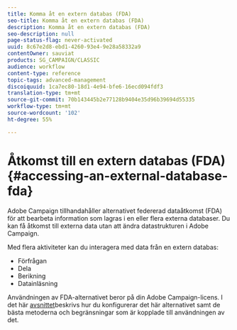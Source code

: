 ```yaml
---
title: Komma åt en extern databas (FDA)
seo-title: Komma åt en extern databas (FDA)
description: Komma åt en extern databas (FDA)
seo-description: null
page-status-flag: never-activated
uuid: 8c67e2d8-ebd1-4260-93e4-9e28a58332a9
contentOwner: sauviat
products: SG_CAMPAIGN/CLASSIC
audience: workflow
content-type: reference
topic-tags: advanced-management
discoiquuid: 1ca7ec80-18d1-4e94-bfe6-16ecd094fdf3
translation-type: tm+mt
source-git-commit: 70b143445b2e77128b9404e35d96b39694d55335
workflow-type: tm+mt
source-wordcount: '102'
ht-degree: 55%

---
```



# Åtkomst till en extern databas (FDA){#accessing-an-external-database-fda}

Adobe Campaign tillhandahåller alternativet federerad dataåtkomst (FDA) för att bearbeta information som lagras i en eller flera externa databaser. Du kan få åtkomst till externa data utan att ändra datastrukturen i Adobe Campaign.

Med flera aktiviteter kan du interagera med data från en extern databas:

* Förfrågan
* Dela
* Berikning
* Datainläsning

Användningen av FDA-alternativet beror på din Adobe Campaign-licens. I det här [avsnittet](../../platform/using/about-fda.md)beskrivs hur du konfigurerar det här alternativet samt de bästa metoderna och begränsningar som är kopplade till användningen av det.
